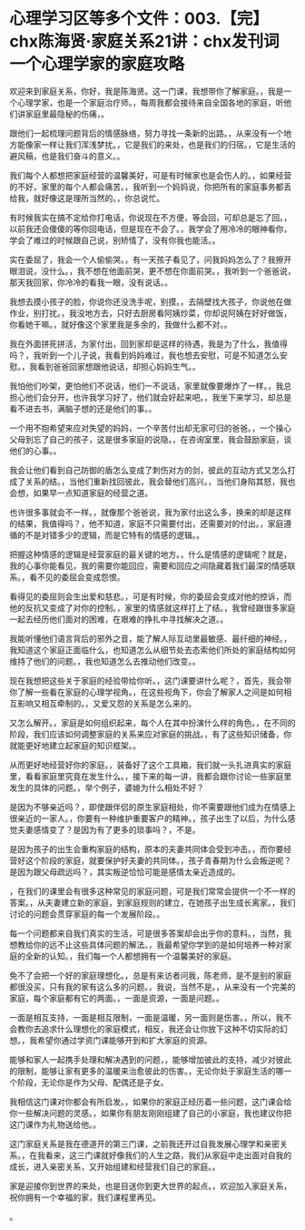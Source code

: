 # 心理学习区等多个文件：003.【完】chx陈海贤·家庭关系21讲：chx发刊词 一个心理学家的家庭攻略 

欢迎来到家庭关系，你好，我是陈海贤。这一门课，我想带你了解家庭。，我是一个心理学家，也是一个家庭治疗师。，每周我都会接待来自全国各地的家庭，听他们讲家庭里最隐秘的伤痛，。

跟他们一起梳理问题背后的情感脉络，努力寻找一条新的出路。，从来没有一个地方能像家一样让我们浑浅梦扰。，它是我们的来处，也是我们的归宿。，它是生活的避风稿，也是我们奋斗的意义。。

我们每个人都想把家庭经营的温馨美好，可是有时候家也是会伤人的。，如果经营的不好，家里的每个人都会痛苦。，我听到一个妈妈说，你把所有的家庭事务都丢给我，就好像这是理所当然的。，你总说忙。

有时候我实在搞不定给你打电话，你说现在不方便，等会回，可却总是忘了回。，以前我还会傻傻的等你回电话，但是现在不会了。，我学会了用冷冷的眼神看你，学会了难过的时候跟自己说，别矫情了，没有你我也能活。。

实在委屈了，我会一个人偷偷哭。，有一天孩子看见了，问我妈妈怎么了？我擦开眼泪说，没什么。，我不想在他面前哭，更不想在你面前哭。，我听到一个爸爸说，那天我回家，你冷冷的看我一眼，没有说话。。

我想去摸小孩子的脸，你说你还没洗手呢，别摸。，去隔壁找大孩子，你说他在做作业，别打扰。，我没地方去，只好去厨房看阿姨炒菜，你却说阿姨在好好做饭，你看她干嘛。，就好像这个家里我是多余的，我做什么都不对。。

我在外面拼死拼活，为家付出，回到家却是这样的待遇，我是为了什么，我值得吗？，我听到一个儿子说，我看到妈妈难过，我也想去安慰，可是不知道怎么安慰。，我看到爸爸回家想跟他说话，却担心妈妈生气。。

我怕他们吵架，更怕他们不说话，他们一不说话，家里就像要爆炸了一样。，我总担心他们会分开，也许我学习好了，他们就会好起来吧。，我坐下来学习，却总是看不进去书，满脑子想的还是他们的事。。

一个用不抱希望来应对失望的妈妈，一个辛苦付出却无家可归的爸爸。，一个操心父母到忘了自己的孩子，这是很多家庭的说隐。，在咨询室里，我会鼓励家庭，谈他们的心事。。

我会让他们看到自己防御的盾怎么变成了刺伤对方的剑，彼此的互动方式又怎么打成了关系的结。，当他们重新找回彼此，我会替他们高兴。，当他们身陷其怒，我也会想，如果早一点知道家庭的经营之道。

也许很多事就会不一样。，就像那个爸爸说，我为家付出这么多，换来的却是这样的结果，我值得吗？，他不知道，家庭不只需要付出，还需要对的付出。，家庭遵循的不是对错多少的逻辑，而是它特有的情感的逻辑。。

把握这种情感的逻辑是经营家庭的最关键的地方。，什么是情感的逻辑呢？就是，我的心事你能看见，我的需要你能回应，需要和回应之间隐藏着我们最深的情感联系。，看不见的委屈会变成怨恨。

看得见的委屈则会生出爱和慈悲。，可是有时候，你的委屈会变成对他的控诉，而他的反抗又变成了对你的控制。，家里的情感就这样打上了结。，我曾经跟很多家庭一起去经历他们面对的困难，在艰难的挣扎中寻找解决之道。。

我能听懂他们语言背后的邪外之音，能了解人际互动里最敏感、最纤细的神经。，我知道这个家庭正面临什么，也知道怎么从细节处去态索他们所处的家庭结构如何维持了他们的问题。，我也知道怎么去推动他们改变。。

现在我想把这些关于家庭的经验带给你听。，这门课要讲什么呢？，首先，我会带你了解一些看在家庭的心理学视角。，在这些视角下，你会了解家人之间是如何相互影响又相互牵制的。，又爱又怨的关系是怎么来的。

又怎么解开。，家庭是如何组织起来，每个人在其中扮演什么样的角色。，在不同的阶段，我们应该如何调整家庭的关系来应对家庭的挑战。，有了这些知识储备，你就能更好地建立起家庭的知识框架。。

从而更好地经营好你的家庭。，装备好了这个工具箱，我们就一头扎进真实的家庭里，看看家庭里究竟在发生什么。，接下来的每一讲，我都会跟你讨论一些家庭里发生的具体的问题。，举个例子，婆媳为什么相处不好？

是因为不够亲近吗？，即使跟伴侣的原生家庭相处，你不需要跟他们成为在情感上很亲近的一家人。，你要有一种维护重要客户的精神。，孩子出生了以后，为什么感觉夫妻感情变了？是因为有了更多的琐事吗？，不是。

是因为孩子的出生会重构家庭的结构，原本的夫妻共同体会受到冲击。，而你要经营好这个阶段的家庭，就要保护好夫妻的共同体。，孩子青春期为什么会叛逆呢？是因为跟父母疏远吗？，其实叛逆恰恰可能是感情太亲近造成的。

，在我们的课里会有很多这种常见的家庭问题，可是我们常常会提供一个不一样的答案。，从夫妻建立新的家庭，到家庭规则的建立，在她孩子出生成长离家。，我们讨论的问题会贯穿家庭的每一个发展阶段。。

每一个问题都来自我们真实的生活，可是很多答案却会出乎你的意料。，当然，我想教给你的远不止这些具体问题的解法。，我最希望你学到的是如何培养一种对家庭的全新的认知。，我们每一个人都想拥有一个温馨美好的家庭。

免不了会把一个好的家庭理想化。，总是有来访者问我，陈老师，是不是别的家庭都很没买，只有我的家有这么多的问题。，我说，当然不是。，从来没有一个完美的家庭，每个家庭都有它的两面。，一面是资源，一面是问题。。

一面是相互支持，一面是相互限制，一面是温暖，另一面则是伤害。，所以，我不会教你去追求什么理想化的家庭模式，相反，我还会让你放下这种不切实际的幻想。，我希望你通过学资门课能够开到和扩大家庭的资源。

能够和家人一起携手处理和解决遇到的问题，，能够增加彼此的支持，减少对彼此的限制，能够让家有更多的温暖来治愈彼此的伤害。，无论你处于家庭生活的哪一个阶段，无论你是作为父母、配偶还是子女。

我相信这门课对你都会有所启发。，如果你的家庭正经历着一些问题，这门课会给你一些解决问题的灵感。，如果你有朋友刚刚组建了自己的小家庭，我也建议你把这门课作为礼物送给他。。

这门家庭关系是我在德道开的第三门课，之前我还开过自我发展心理学和亲密关系。，在我看来，这三门课就好像我们的人生之路，我们从家庭中走出面对自我的成长，进入亲密关系，又开始组建和经营我们自己的家庭。。

家是迎接你到世界的来处，也是目送你到更大世界的起点。，欢迎加入家庭关系，祝你拥有一个幸福的家，我们课程里再见。

。